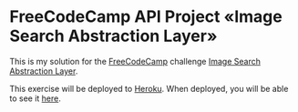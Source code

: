 # FreeCodeCamp API Project «Image Search Abstraction Layer»

This is my solution for the [FreeCodeCamp](http://freecodecamp.com) challenge
[Image Search Abstraction Layer](https://www.freecodecamp.com/challenges/image-search-abstraction-layer).

This exercise will be deployed to [Heroku](https://heroku.com/). When deployed,
you will be able to see it [here](https://soulchainer-imagesearch.herokuapp.com/).
